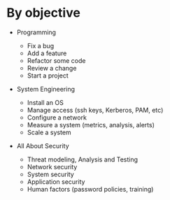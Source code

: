 # By objective

- Programming
  - Fix a bug
  - Add a feature
  - Refactor some code
  - Review a change
  - Start a project

- System Engineering
  - Install an OS
  - Manage access (ssh keys, Kerberos, PAM, etc)
  - Configure a network
  - Measure a system (metrics, analysis, alerts)
  - Scale a system

- All About Security
  - Threat modeling, Analysis and Testing
  - Network security
  - System security
  - Application security
  - Human factors (password policies, training)
